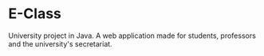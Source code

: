# E-Class
University project in Java. A web application made for students, professors and the university's secretariat. 
